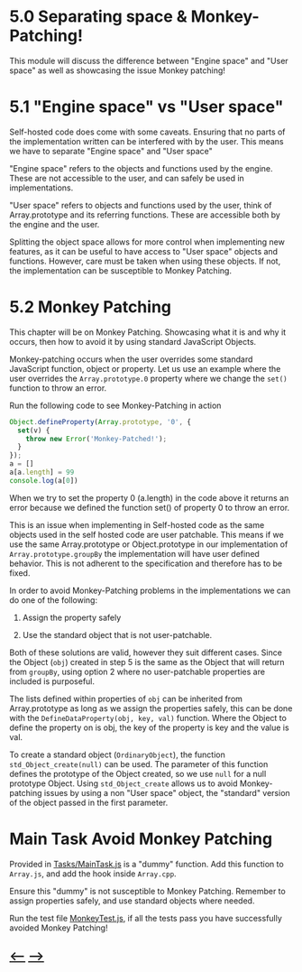 # **5.0** Separating space & Monkey-Patching!

This module will discuss the difference between "Engine space" and "User space" as well as showcasing the issue Monkey patching!

# **5.1** "Engine space" vs "User space"

Self-hosted code does come with some caveats. Ensuring that no parts of the implementation written can be interfered with by the user. This means we have to separate "Engine space" and "User space"

"Engine space" refers to the objects and functions used by the engine. These are not accessible to the user, and can safely be used in implementations. 

"User space" refers to objects and functions used by the user, think of Array.prototype and its referring functions. These are accessible both by the engine and the user. 

Splitting the object space allows for more control when implementing new features, as it can be useful to have access to "User space" objects and functions. However, care must be taken when using these objects. If not, the implementation can be susceptible to Monkey Patching.

# **5.2** Monkey Patching

This chapter will be on Monkey Patching. Showcasing what it is and why it occurs, then how to avoid it by using standard JavaScript Objects. 

Monkey-patching occurs when the user overrides some standard JavaScript function, object or property. Let us use an example where the user overrides the `Array.prototype.0` property where we change the `set()` function to throw an error. 

Run the following code to see Monkey-Patching in action
```js
Object.defineProperty(Array.prototype, '0', {
  set(v) {
    throw new Error('Monkey-Patched!');
  }
});
a = []
a[a.length] = 99
console.log(a[0])
```

When we try to set the property 0 (a.length) in the code above it returns an error because we defined the function set() of property 0 to throw an error.

This is an issue when implementing in Self-hosted code as the same objects used in the self hosted code are user patchable. This means if we use the same Array.prototype or Object.prototype in our implementation of `Array.prototype.groupBy` the implementation will have user defined behavior. This is not adherent to the specification and therefore has to be fixed. 

In order to avoid Monkey-Patching problems in the implementations we can do one of the following:

1. Assign the property safely

2. Use the standard object that is not user-patchable.

Both of these solutions are valid, however they suit different cases. Since the Object (`obj`) created in step 5 is the same as the Object that will return from `groupBy`, using option 2 where no user-patchable properties are included is purposeful.

The lists defined within properties of `obj` can be inherited from Array.prototype as long as we assign the properties safely, this can be done with the `DefineDataProperty(obj, key, val)` function. Where the Object to define the property on is obj, the key of the property is key and the value is val. 

To create a standard object (`OrdinaryObject`), the function `std_Object_create(null)` can be used. The parameter of this function defines the prototype of the Object created, so we use `null` for a null prototype Object. Using `std_Object_create` allows us to avoid Monkey-patching issues by using a non "User space" object, the "standard" version of the object passed in the first parameter.  


# **Main Task** Avoid Monkey Patching

Provided in [Tasks/MainTask.js](./Tasks/MainTask.js) is a "dummy" function. Add this function to `Array.js`, and add the hook inside `Array.cpp`. 

Ensure this "dummy" is not susceptible to Monkey Patching. Remember to assign properties safely, and use standard objects where needed.

Run the test file [MonkeyTest.js](./Testfiles/MonkeyTest.js), if all the tests pass you have successfully avoided Monkey Patching!

## [<--](../Module%204/Module4.md) [-->](../Module%206/Module6.md) 
  
